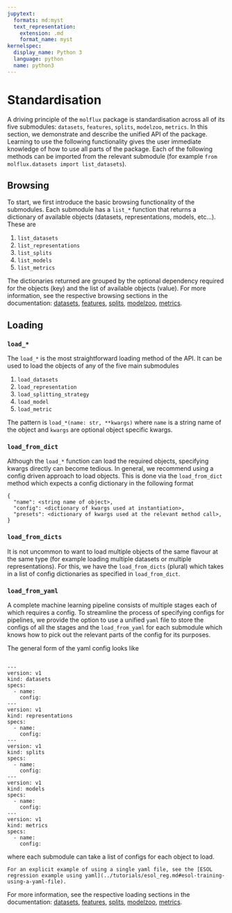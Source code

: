 ```yaml
---
jupytext:
  formats: md:myst
  text_representation:
    extension: .md
    format_name: myst
kernelspec:
  display_name: Python 3
  language: python
  name: python3
---
```


# Standardisation


A driving principle of the ``molflux`` package is standardisation across all of its five submodules:
`datasets`, `features`, `splits`, `modelzoo`, `metrics`. In this section, we demonstrate and describe the unified
API of the package. Learning to use the following functionality gives the user immediate knowledge of how to use all parts
of the package. Each of the following methods can be imported from the relevant submodule (for example
`from molflux.datasets import list_datasets`).

## Browsing

To start, we first introduce the basic browsing functionality of the submodules. Each submodule has a ``list_*`` function
that returns a dictionary of available objects (datasets, representations, models, etc...). These are

1) ``list_datasets``
2) ``list_representations``
3) ``list_splits``
4) ``list_models``
5) ``list_metrics``

The dictionaries returned are grouped by the optional dependency required for the objects (key) and the list of available
objects (value). For more information, see the respective browsing sections in the \
documentation:  [datasets](../datasets/basic_usage.md#browsing),
                [features](../features/basic_usage.md#browsing),
                [splits](../splits/basic_usage.md#browsing),
                [modelzoo](../modelzoo/basic_usage.md#browsing),
                [metrics](../metrics/basic_usage.md#browsing).

## Loading

### ``load_*``

The ``load_*`` is the most straightforward loading method of the API. It can be used to load the objects of any of the
five main submodules

1) ``load_datasets``
2) ``load_representation``
3) ``load_splitting_strategy``
4) ``load_model``
5) ``load_metric``

The pattern is ``load_*(name: str, **kwargs)`` where ``name`` is a string name of the object and ``kwargs`` are optional
object specific kwargs.

### ``load_from_dict``

Although the ``load_*`` function can load the required objects, specifying kwargs directly can become tedious. In general,
we recommend using a config driven approach to load objects. This is done via the ``load_from_dict`` method which expects
a config dictionary in the following format

```{code-block} python
{
  "name": <string name of object>,
  "config": <dictionary of kwargs used at instantiation>,
  "presets": <dictionary of kwargs used at the relevant method call>,
}
```

### ``load_from_dicts``

It is not uncommon to want to load multiple objects of the same flavour at the same type (for example loading multiple datasets
or multiple representations). For this, we have the ``load_from_dicts`` (plural) which takes in a list of config dictionaries
as specified in ``load_from_dict``.


### ``load_from_yaml``

A complete machine learning pipeline consists of multiple stages each of which requires a config. To streamline the process
of specifying configs for pipelines, we provide the option to use a unified ``yaml`` file to store the configs of
all the stages and the ``load_from_yaml`` for each submodule which knows how to pick out the relevant parts of the config
for its purposes.

The general form of the yaml config looks like

```{code-block} yaml

---
version: v1
kind: datasets
specs:
  - name:
    config:
---
version: v1
kind: representations
specs:
  - name:
    config:
---
version: v1
kind: splits
specs:
  - name:
    config:
---
version: v1
kind: models
specs:
  - name:
    config:
---
version: v1
kind: metrics
specs:
  - name:
    config:
```

where each submodule can take a list of configs for each object to load.

```{seealso}
For an explicit example of using a single yaml file, see the [ESOL regression example using yaml](../tutorials/esol_reg.md#esol-training-using-a-yaml-file).
```

For more information, see the respective loading sections in the \
documentation:  [datasets](../datasets/basic_usage.md#loading-datasets),
                [features](../features/basic_usage.md#loading-representations),
                [splits](../splits/basic_usage.md#loading-splitting-strategies),
                [modelzoo](../modelzoo/basic_usage.md#loading-a-model-architecture),
                [metrics](../metrics/basic_usage.md#loading-metrics).
